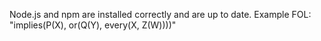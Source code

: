 Node.js and npm are installed correctly and are up to date.
Example FOL: "implies(P(X), or(Q(Y), every(X, Z(W))))" 
